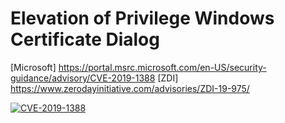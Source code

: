 # Elevation of Privilege Windows Certificate Dialog

[Microsoft] https://portal.msrc.microsoft.com/en-US/security-guidance/advisory/CVE-2019-1388
[ZDI] https://www.zerodayinitiative.com/advisories/ZDI-19-975/

[![CVE-2019-1388](http://img.youtube.com/vi/n8wf_2epc8k/0.jpg)](http://www.youtube.com/watch?v=n8wf_2epc8k "CVE-2019-1388")
